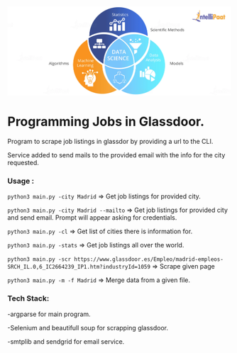 ![alt text](What-is-Data-Science.webp "Title")



# Programming Jobs in Glassdoor.     
Program to scrape job listings in glassdor by providing a url to the CLI. 

Service added to send mails to the provided email with the info for the city requested.


### Usage : 
`python3 main.py -city Madrid`  =>  Get job listings for provided city. 


`python3 main.py -city Madrid --mailto`  =>  Get job listings for provided city and send email. Prompt will appear asking for credentials. 


`python3 main.py -cl`  =>  Get list of cities there is information for. 


`python3 main.py -stats`  =>  Get job listings all over the world. 


`python3 main.py -scr https://www.glassdoor.es/Empleo/madrid-empleos-SRCH_IL.0,6_IC2664239_IP1.htm?industryId=1059`  =>  Scrape given page


`python3 main.py -m -f Madrid`  =>  Merge data from a given file. 


### Tech Stack:

-argparse for main program.

-Selenium and beautifull soup for scrapping glassdoor.

-smtplib and sendgrid for email service.



